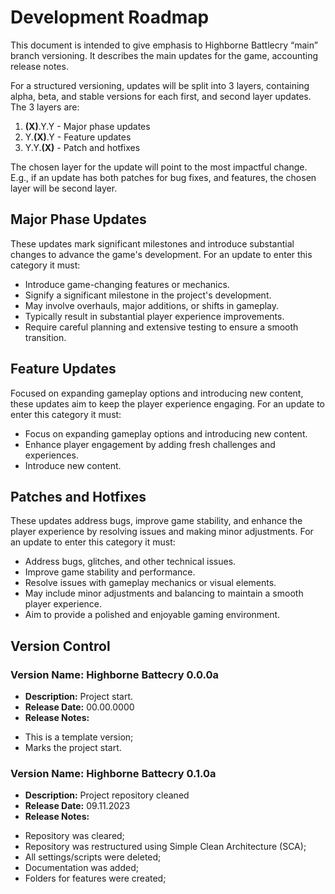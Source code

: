 # Development Roadmap

This document is intended to give emphasis to Highborne Battlecry “main” branch versioning. It describes the main updates for the game, accounting release notes. 

For a structured versioning, updates will be split into 3 layers, containing alpha, beta, and stable versions for each first, and second layer updates. The 3 layers are: 

1. **(X)**.Y.Y - Major phase updates 
2. Y.**(X)**.Y - Feature updates 
3. Y.Y.**(X)** - Patch and hotfixes 

The chosen layer for the update will point to the most impactful change. E.g., if an update has both patches for bug fixes, and features, the chosen layer will be second layer.

## Major Phase Updates

These updates mark significant milestones and introduce substantial changes to advance the game's development. For an update to enter this category it must:

* Introduce game-changing features or mechanics.
* Signify a significant milestone in the project's development.
* May involve overhauls, major additions, or shifts in gameplay.
* Typically result in substantial player experience improvements.
* Require careful planning and extensive testing to ensure a smooth transition.

## Feature Updates

Focused on expanding gameplay options and introducing new content, these updates aim to keep the player experience engaging. For an update to enter this category it must:

* Focus on expanding gameplay options and introducing new content.
* Enhance player engagement by adding fresh challenges and experiences.
* Introduce new content.

## Patches and Hotfixes

These updates address bugs, improve game stability, and enhance the player experience by resolving issues and making minor adjustments. For an update to enter this category it must:

* Address bugs, glitches, and other technical issues.
* Improve game stability and performance.
* Resolve issues with gameplay mechanics or visual elements.
* May include minor adjustments and balancing to maintain a smooth player experience.
* Aim to provide a polished and enjoyable gaming environment.

## Version Control

### **Version Name:** Highborne Battecry 0.0.0a
- **Description:** Project start.
- **Release Date:** 00.00.0000
- **Release Notes:**
* This is a template version;
* Marks the project start.

### **Version Name:** Highborne Battecry 0.1.0a
- **Description:** Project repository cleaned
- **Release Date:** 09.11.2023
- **Release Notes:**
* Repository was cleared;
* Repository was restructured using Simple Clean Architecture (SCA);
* All settings/scripts were deleted;
* Documentation was added;
* Folders for features were created;